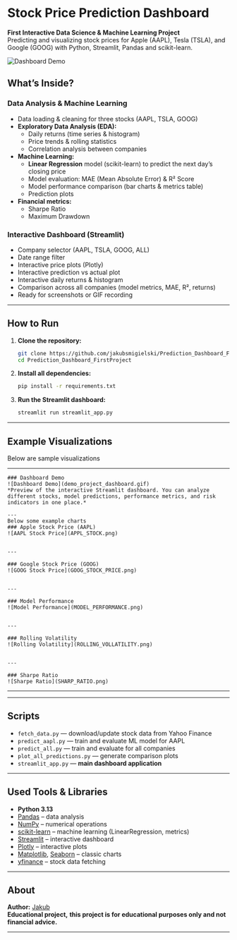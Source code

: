 # Stock Price Prediction Dashboard

**First Interactive Data Science & Machine Learning Project**  
Predicting and visualizing stock prices for Apple (AAPL), Tesla (TSLA), and Google (GOOG) with Python, Streamlit, Pandas and scikit-learn.

![Dashboard Demo](demo_project_dashboard.gif)


## What’s Inside?

### **Data Analysis & Machine Learning**
- Data loading & cleaning for three stocks (AAPL, TSLA, GOOG)  
- **Exploratory Data Analysis (EDA):**
    - Daily returns (time series & histogram)
    - Price trends & rolling statistics
    - Correlation analysis between companies
- **Machine Learning:**  
    - **Linear Regression** model (scikit-learn) to predict the next day’s closing price
    - Model evaluation: MAE (Mean Absolute Error) & R² Score
    - Model performance comparison (bar charts & metrics table)
    - Prediction plots 
- **Financial metrics:**  
    - Sharpe Ratio 
    - Maximum Drawdown 

### **Interactive Dashboard (Streamlit)**
- Company selector (AAPL, TSLA, GOOG, ALL)
- Date range filter
- Interactive price plots (Plotly)
- Interactive prediction vs actual plot
- Interactive daily returns & histogram
- Comparison across all companies (model metrics, MAE, R², returns)
- Ready for screenshots or GIF recording 

---

## How to Run

1. **Clone the repository:**
    ```bash
    git clone https://github.com/jakubsmigielski/Prediction_Dashboard_FirstProject.git
    cd Prediction_Dashboard_FirstProject
    ```

2. **Install all dependencies:**
    ```bash
    pip install -r requirements.txt
    ```

3. **Run the Streamlit dashboard:**
    ```bash
    streamlit run streamlit_app.py
    ```


---

## Example Visualizations

Below are sample visualizations

---
```
### Dashboard Demo
![Dashboard Demo](demo_project_dashboard.gif)
*Preview of the interactive Streamlit dashboard. You can analyze different stocks, model predictions, performance metrics, and risk indicators in one place.*

---
Below some example charts
### Apple Stock Price (AAPL)
![AAPL Stock Price](APPL_STOCK.png)


---

### Google Stock Price (GOOG)
![GOOG Stock Price](GOOG_STOCK_PRICE.png)


---

### Model Performance
![Model Performance](MODEL_PERFORMANCE.png)


---

### Rolling Volatility
![Rolling Volatility](ROLLING_VOLLATILITY.png)


---

### Sharpe Ratio
![Sharpe Ratio](SHARP_RATIO.png)

```
---


---

## Scripts

- `fetch_data.py` — download/update stock data from Yahoo Finance
- `predict_aapl.py` — train and evaluate ML model for AAPL
- `predict_all.py` — train and evaluate for all companies
- `plot_all_predictions.py` — generate comparison plots
- `streamlit_app.py` — **main dashboard application**

---

## Used Tools & Libraries

- **Python 3.13**
- [Pandas](https://pandas.pydata.org/) – data analysis
- [NumPy](https://numpy.org/) – numerical operations
- [scikit-learn](https://scikit-learn.org/) – machine learning (LinearRegression, metrics)
- [Streamlit](https://streamlit.io/) – interactive dashboard
- [Plotly](https://plotly.com/python/) – interactive plots
- [Matplotlib](https://matplotlib.org/), [Seaborn](https://seaborn.pydata.org/) – classic charts
- [yfinance](https://github.com/ranaroussi/yfinance) – stock data fetching

---

## About

**Author:** [Jakub](https://github.com/jakubsmigielski)  
**Educational project,** 
**this project is for educational purposes only and **not** financial advice.**

---


